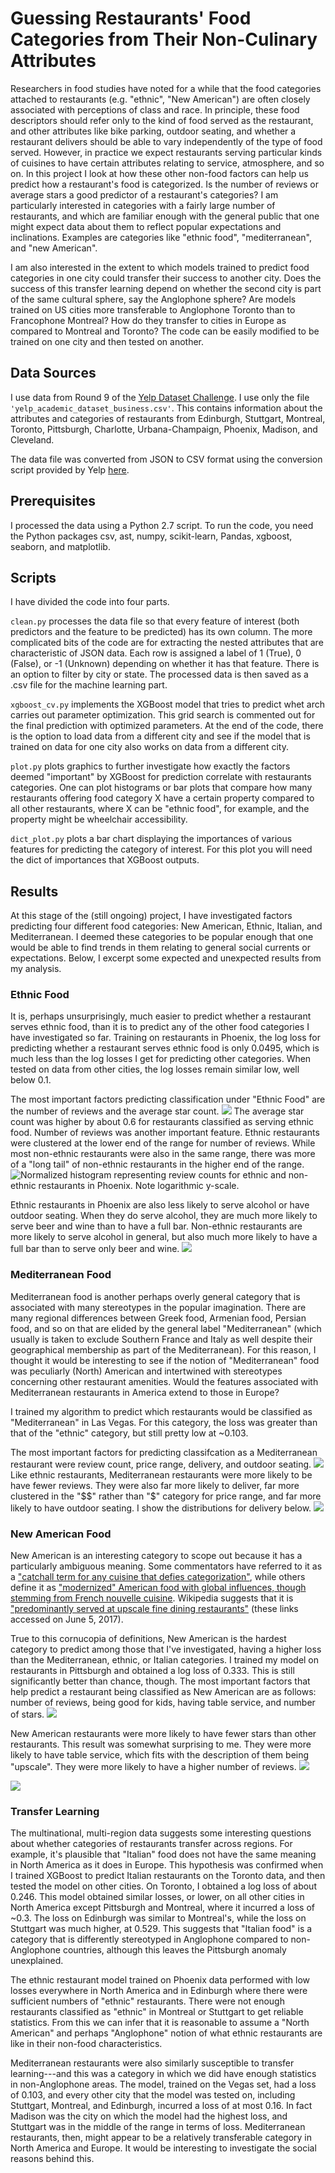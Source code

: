 # Guessing Restaurants' Food Categories from Their Non-Culinary Attributes #

Researchers in food studies have noted for a while that the food categories attached to restaurants (e.g. "ethnic", "New American") are often closely associated with perceptions of class and race. In principle, these food descriptors should refer only to the kind of food served as the restaurant, and other attributes like bike parking, outdoor seating, and whether a restaurant delivers should be able to vary independently of the type of food served. However, in practice we expect restaurants serving particular kinds of cuisines to have certain attributes relating to service, atmosphere, and so on. In this project I look at how these other non-food factors can help us predict how a restaurant's food is categorized. Is the number of reviews or average stars a good predictor of a restaurant's categories? I am particularly interested in categories with a fairly large number of restaurants, and which are familiar enough with the general public that one might expect data about them to reflect popular expectations and inclinations. Examples are categories like "ethnic food", "mediterranean", and "new American".

I am also interested in the extent to which models trained to predict food categories in one city could transfer their success to another city. Does the success of this transfer learning depend on whether the second city is part of the same cultural sphere, say the Anglophone sphere? Are models trained on US cities more transferable to Anglophone Toronto than to Francophone Montreal? How do they transfer to cities in Europe as compared to Montreal and Toronto? The code can be easily modified to be trained on one city and then tested on another.

## Data Sources ##

I use data from Round 9 of the [Yelp Dataset Challenge](https://www.yelp.com/dataset_challenge). I use only the file `'yelp_academic_dataset_business.csv'`. This contains information about the attributes and categories of restaurants from Edinburgh, Stuttgart, Montreal, Toronto, Pittsburgh, Charlotte, Urbana-Champaign, Phoenix, Madison, and Cleveland.

The data file was converted from JSON to CSV format using the conversion script provided by Yelp [here](https://github.com/Yelp/dataset-examples).

## Prerequisites ##

I processed the data using a Python 2.7 script. To run the code, you need the Python packages csv, ast, numpy, scikit-learn, Pandas, xgboost, seaborn, and matplotlib.


## Scripts ##

I have divided the code into four parts.

`clean.py` processes the data file so that every feature of interest (both predictors and the feature to be predicted) has its own column. The more complicated bits of the code are for extracting the nested attributes that are characteristic of JSON data. Each row is assigned a label of 1 (True), 0 (False), or -1 (Unknown) depending on whether it has that feature. There is an option to filter by city or state. The processed data is then saved as a .csv file for the machine learning part.

`xgboost_cv.py` implements the XGBoost model that tries to predict whet arch carries out parameter optimization. This grid search is commented out for the final prediction with optimized parameters. At the end of the code, there is the option to load data from a different city and see if the model that is trained on data for one city also works on data from a different city.

`plot.py` plots graphics to further investigate how exactly the factors deemed "important" by XGBoost for prediction correlate with restaurants categories. One can plot histograms or bar plots that compare how many restaurants offering food category X have a certain property compared to all other restaurants, where X can be "ethnic food", for example, and the property might be wheelchair accessibility.

`dict_plot.py` plots a bar chart displaying the importances of various features for predicting the category of interest. For this plot you will need the dict of importances that XGBoost outputs.

## Results ##

At this stage of the (still ongoing) project, I have investigated factors predicting four different food categories: New American, Ethnic, Italian, and Mediterranean. I deemed these categories to be popular enough that one would be able to find trends in them relating to general social currents or expectations. Below, I excerpt some expected and unexpected results from my analysis.

### Ethnic Food ###

It is, perhaps unsurprisingly, much easier to predict whether a restaurant serves ethnic food, than it is to predict any of the other food categories I have investigated so far. Training on restaurants in Phoenix, the log loss for predicting whether a restaurant serves ethnic food is only 0.0495, which is much less than the log losses I get for predicting other categories. When tested on data from other cities, the log losses remain similar low, well below 0.1.

The most important factors predicting classification under "Ethnic Food" are the number of reviews and the average star count.
![](figs/phoenix_eth_impt.png)
The average star count was higher by about 0.6 for restaurants classified as serving ethnic food.  Number of reviews was another important feature. Ethnic restaurants were clustered at the lower end of the range for number of reviews. While most non-ethnic restaurants were also in the same range, there was more of a "long tail" of non-ethnic restaurants in the higher end of the range.
![Normalized histogram representing review counts for ethnic and non-ethnic restaurants in Phoenix. Note logarithmic y-scale.](figs/phoenix_eth_review-count.png)

Ethnic restaurants in Phoenix are also less likely to serve alcohol or have outdoor seating. When they do serve alcohol, they are much more likely to serve beer and wine than to have a full bar. Non-ethnic restaurants are more likely to serve alcohol in general, but also much more likely to have a  full bar than to serve only beer and wine.
![](figs/phoenix_eth_alcohol.png)

### Mediterranean Food ###

Mediterranean food is another perhaps overly general category that is associated with many stereotypes in the popular imagination. There are many regional differences between Greek food, Armenian food, Persian food, and so on that are elided by the general label "Mediterranean" (which usually is taken to exclude Southern France and Italy as well despite their geographical membership as part of the Mediterranean). For this reason, I thought it would be interesting to see if the notion of "Mediterranean" food was peculiarly (North) American and intertwined with stereotypes concerning other restaurant amenities. Would the features associated with Mediterranean restaurants in America extend to those in Europe?

I trained my algorithm to predict which restaurants would be classified as "Mediterranean" in Las Vegas. For this category, the loss was greater than that of the "ethnic" category, but still pretty low at ~0.103.

The most important factors for predicting classifcation as a Mediterranean restaurant were review count, price range, delivery, and outdoor seating.
![](figs/vegas_med_impt.png)
Like ethnic restaurants, Mediterranean restaurants were more likely to be have fewer reviews. They were also far more likely to deliver, far more clustered in the "$$" rather than "$" category for price range, and far more likely to have outdoor seating. I show the distributions for delivery below.
![](figs/med_delivery_vegas.png)

### New American Food ###

New American is an interesting category to scope out because it has a particularly ambiguous meaning. Some commentators have referred to it as a ["catchall term for any cuisine that defies categorization"](http://www.chicagotribune.com/dining/ct-food-what-is-new-american-story.html), while others define it as ["modernized" American food with global influences, though stemming from French nouvelle cuisine](http://www.slate.com/articles/life/food/2015/06/new_american_food_is_un_american_derivative_and_bland.html). Wikipedia suggests that it is ["predominantly served at upscale fine dining restaurants"](https://en.wikipedia.org/wiki/New_American_cuisine) (these links accessed on June 5, 2017).

True to this cornucopia of definitions, New American is the hardest category to predict among those that I've investigated, having a higher loss than the Mediterranean, ethnic, or Italian categories. I trained my model on restaurants in Pittsburgh and obtained a log loss of 0.333. This is still significantly better than chance, though. The most important factors that help predict a restaurant being classified as New American are as follows: number of reviews, being good for kids, having table service, and number of stars.
![](figs/pgh_newam_impt.png)

New American restaurants were more likely to have fewer stars than other restaurants. This result was somewhat surprising to me. They were more likely to have table service, which fits with the description of them being "upscale". They were more likely to have a higher number of reviews.
![](figs/pgh_newam_stars.png)

![](figs/pgh_newam_tableserv.png)

### Transfer Learning ###

The multinational, multi-region data suggests some interesting questions about whether categories of restaurants transfer across regions. For example, it's plausible that "Italian" food does not have the same meaning in North America as it does in Europe. This hypothesis was confirmed when I trained XGBoost to predict Italian restaurants on the Toronto data, and then tested the model on other cities. On Toronto, I obtained a log loss of about 0.246. This model obtained similar losses, or lower, on all other cities in North America except Pittsburgh and Montreal, where it incurred a loss of ~0.3. The loss on Edinburgh was similar to Montreal's, while the loss on Stuttgart was much higher, at 0.529. This suggests that "Italian food" is a category that is differently stereotyped in Anglophone compared to non-Anglophone countries, although this leaves the Pittsburgh anomaly unexplained.

The ethnic restaurant model trained on Phoenix data performed with low losses everywhere in North America and in Edinburgh where there were sufficient numbers of "ethnic" restaurants. There were not enough restaurants classified as "ethnic" in Montreal or Stuttgart to get reliable statistics. From this we can infer that it is reasonable to assume a "North American" and perhaps "Anglophone" notion of what ethnic restaurants are like in their non-food characteristics.

Mediterranean restaurants were also similarly susceptible to transfer learning---and this was a category in which we did have enough statistics in non-Anglophone areas. The model, trained on the Vegas set, had a loss of 0.103, and every other city that the model was tested on, including Stuttgart, Montreal, and Edinburgh, incurred a loss of at most 0.16. In fact Madison was the city on which the model had the highest loss, and Stuttgart was in the middle of the range in terms of loss. Mediterranean restaurants, then, might appear to be a relatively transferable category in North America and Europe. It would be interesting to investigate the social reasons behind this.
